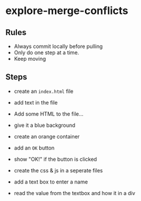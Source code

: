 # explore-merge-conflicts

## Rules

* Always commit locally before pulling
* Only do one step at a time.
* Keep moving

## Steps

* create an `index.html` file
* add text in the file
* Add some HTML to the file...

* give it a blue background
* create an orange container

* add an `OK` button

* show "OK!" if the button is clicked

* create the css & js in a seperate files
* add a text box to enter a name
* read the value from the textbox and how it in a div 




